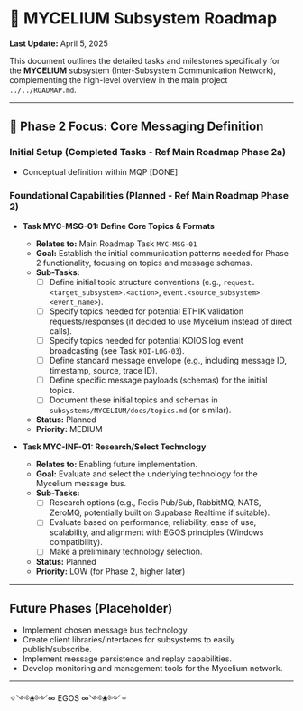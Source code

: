 # 🍄 MYCELIUM Subsystem Roadmap

**Last Update:** April 5, 2025

This document outlines the detailed tasks and milestones specifically for the **MYCELIUM** subsystem (Inter-Subsystem Communication Network), complementing the high-level overview in the main project `../../ROADMAP.md`.

---

## 🎯 Phase 2 Focus: Core Messaging Definition

### Initial Setup (Completed Tasks - Ref Main Roadmap Phase 2a)

*   Conceptual definition within MQP [DONE]

### Foundational Capabilities (Planned - Ref Main Roadmap Phase 2)

*   **Task MYC-MSG-01: Define Core Topics & Formats**
    *   **Relates to:** Main Roadmap Task `MYC-MSG-01`
    *   **Goal:** Establish the initial communication patterns needed for Phase 2 functionality, focusing on topics and message schemas.
    *   **Sub-Tasks:**
        *   [ ] Define initial topic structure conventions (e.g., `request.<target_subsystem>.<action>`, `event.<source_subsystem>.<event_name>`).
        *   [ ] Specify topics needed for potential ETHIK validation requests/responses (if decided to use Mycelium instead of direct calls).
        *   [ ] Specify topics needed for potential KOIOS log event broadcasting (see Task `KOI-LOG-03`).
        *   [ ] Define standard message envelope (e.g., including message ID, timestamp, source, trace ID).
        *   [ ] Define specific message payloads (schemas) for the initial topics.
        *   [ ] Document these initial topics and schemas in `subsystems/MYCELIUM/docs/topics.md` (or similar).
    *   **Status:** Planned
    *   **Priority:** MEDIUM

*   **Task MYC-INF-01: Research/Select Technology**
    *   **Relates to:** Enabling future implementation.
    *   **Goal:** Evaluate and select the underlying technology for the Mycelium message bus.
    *   **Sub-Tasks:**
        *   [ ] Research options (e.g., Redis Pub/Sub, RabbitMQ, NATS, ZeroMQ, potentially built on Supabase Realtime if suitable).
        *   [ ] Evaluate based on performance, reliability, ease of use, scalability, and alignment with EGOS principles (Windows compatibility).
        *   [ ] Make a preliminary technology selection.
    *   **Status:** Planned
    *   **Priority:** LOW (for Phase 2, higher later)

---

## Future Phases (Placeholder)

*   Implement chosen message bus technology.
*   Create client libraries/interfaces for subsystems to easily publish/subscribe.
*   Implement message persistence and replay capabilities.
*   Develop monitoring and management tools for the Mycelium network.

---

✧༺❀༻∞ EGOS ∞༺❀༻✧

